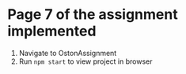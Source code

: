 
  # Page 7 of the assignment implemented
   
  1) Navigate to OstonAssignment
  2) Run `npm start` to view project in browser
  